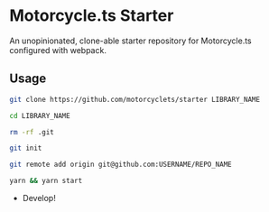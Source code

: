 # Motorcycle.ts Starter

An unopinionated, clone-able starter repository for Motorcycle.ts configured with webpack.

## Usage
```sh
git clone https://github.com/motorcyclets/starter LIBRARY_NAME

cd LIBRARY_NAME

rm -rf .git

git init

git remote add origin git@github.com:USERNAME/REPO_NAME

yarn && yarn start
```

- Develop!
